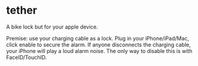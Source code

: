 # tether
A bike lock but for your apple device.

Premise: use your charging cable as a lock. Plug in your iPhone/iPad/Mac, click enable to secure the alarm. If anyone disconnects the charging cable, your iPhone will play a loud alarm noise. The only way to disable this is with FaceID/TouchID.
